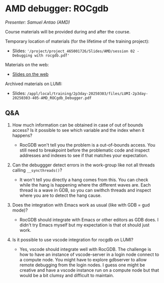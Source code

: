 # AMD debugger: ROCgdb

<!-- Cannot do in full italics as the ã is misplaced which is likely an mkdocs bug. -->
*Presenter: Samuel Antao (AMD)*

Course materials will be provided during and after the course.

<!--
<video src="https://462000265.lumidata.eu/2p3day-20250303/recordings/405-AMD_ROCgdb_Debugger.mp4" controls="controls"></video>
-->

Temporary location of materials (for the lifetime of the training project):

-   Slides: `'/project/project_465001726/Slides/AMD/session 02 - Debugging with rocgdb.pdf'`

Materials on the web:

-   [Slides on the web](https://462000265.lumidata.eu/2p3day-20250303/files/LUMI-2p3day-20250303-405-AMD_ROCgdb_Debugger.pdf)

Archived materials on LUMI:

-   Slides: `/appl/local/training/2p3day-20250303/files/LUMI-2p3day-20250303-405-AMD_ROCgdb_Debugger.pdf`

<!--
-   Recording: `/appl/local/training/2p3day-20250303/recordings/405-AMD_ROCgdb_Debugger.mp4`
-->


## Q&A

1.  How much information can be obtained in case of out of bounds access? Is it possible to see which variable and the index when it happens?

    -   RocGDB won't tell you the problem is a out-of-bounds access. You still need to breakpoint before the problematic code and inspect addresses and indexes to see if that matches your expectation.
    
2.  Can the debuggger detect errors in the work-group like not all threads calling `__syncthreads()`?

    -   It won't tell you directly a hang comes from this. You can check while the hang is happening where the different waves are. Each thread is a wave in GDB, so you can swithch threads and inspect where you are to detect the hang cause.

3.  Does the integration with Emacs work as usual (like with GDB = gud mode)?

    -   RocGDB should integrate with Emacs or other editors as GDB does. I didn't try Emacs myself but my expectation is that ot should just work.


4.  Is it possible to use vscode integration for rocgdb on LUMI?

    -   Yes, vscode should integrate well with RocGDB. The challenge is how to have an instance of vscode-server in a login node connect to a compute node. You might have to explore gdbserver to allow remote debugging from the login nodes. I guess one might be creative and have a vscode instance run on a compute node but that would be a bit clumsy and difficult to maintain.
 